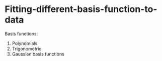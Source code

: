 # Fitting-different-basis-function-to-data
Basis functions:

1. Polynomials
2. Trigonometric
3. Gaussian basis functions
